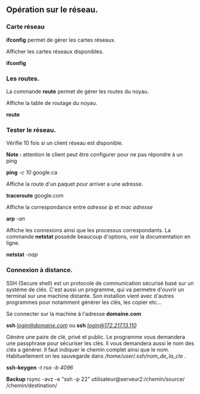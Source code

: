 
## Opération sur le réseau.

### Carte réseau

**ifconfig** permet de gérer les cartes réseaux.

Afficher les cartes réseaux disponibles.

**ifconfig**

### Les routes.

La commande **route** permet de gérer les routes du noyau.

Affiche la table de routage du noyau.

**route**

### Tester le réseau.

Vérifie 10 fois si un client réseau est disponible.

**Note :** attention le client peut être configurer pour ne pas répondre à un ping

**ping** *-c 10*  google.ca

Affiche la route d'un paquet pour arriver a une adresse.

**traceroute**  google.com

Affiche la correspondance entre *adresse ip* et *mac adresse*

**arp** *-an*

Affiche les connexions ainsi que les processus correspondants. La commande **netstat** possède beaucoup d'options, voir la documentation en ligne.

**netstat** *-nap*

### Connexion à distance.

SSH (Secure shell) est un protocole de communication sécurisé basé sur un système de clés. C'est aussi un programme, qui va permetre d'ouvrir un terminal sur une machine distante.
Son installion vient avec d'autres programmes pour notamment générer les clés, les copier etc...

Se connecter sur la machine à l'adresse **domaine.com**

**ssh** *login@domaine.com* ou **ssh** *login@172.217.13.110*

Génère une paire de clé, privé et public.
Le programme vous demandera une passphrase pour sécuriser les clés.
Il vous demandera aussi le nom des clés a générer. Il faut indiquer le chemin complet ainsi que le nom.
Habituellement on les sauvegarde dans */home/user/.ssh/nom_de_la_cle* .

**ssh-keygen** *-t rsa* *-b 4096*

**Backup**
rsync -avz -e "ssh -p 22" utilisateur@serveur2:/chemin/source/ /chemin/destination/
